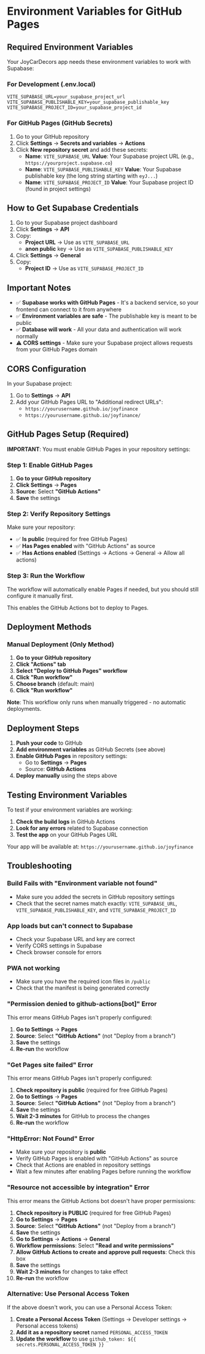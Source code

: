 # Environment Variables for GitHub Pages

## Required Environment Variables

Your JoyCarDecors app needs these environment variables to work with Supabase:

### For Development (.env.local)
```
VITE_SUPABASE_URL=your_supabase_project_url
VITE_SUPABASE_PUBLISHABLE_KEY=your_supabase_publishable_key
VITE_SUPABASE_PROJECT_ID=your_supabase_project_id
```

### For GitHub Pages (GitHub Secrets)
1. Go to your GitHub repository
2. Click **Settings** → **Secrets and variables** → **Actions**
3. Click **New repository secret** and add these secrets:
   - **Name**: `VITE_SUPABASE_URL`
     **Value**: Your Supabase project URL (e.g., `https://yourproject.supabase.co`)
   - **Name**: `VITE_SUPABASE_PUBLISHABLE_KEY`
     **Value**: Your Supabase publishable key (the long string starting with `eyJ...`)
   - **Name**: `VITE_SUPABASE_PROJECT_ID`
     **Value**: Your Supabase project ID (found in project settings)

## How to Get Supabase Credentials

1. Go to your Supabase project dashboard
2. Click **Settings** → **API**
3. Copy:
   - **Project URL** → Use as `VITE_SUPABASE_URL`
   - **anon public** key → Use as `VITE_SUPABASE_PUBLISHABLE_KEY`
4. Click **Settings** → **General**
5. Copy:
   - **Project ID** → Use as `VITE_SUPABASE_PROJECT_ID`

## Important Notes

- ✅ **Supabase works with GitHub Pages** - It's a backend service, so your frontend can connect to it from anywhere
- ✅ **Environment variables are safe** - The publishable key is meant to be public
- ✅ **Database will work** - All your data and authentication will work normally
- ⚠️ **CORS settings** - Make sure your Supabase project allows requests from your GitHub Pages domain

## CORS Configuration

In your Supabase project:
1. Go to **Settings** → **API**
2. Add your GitHub Pages URL to "Additional redirect URLs":
   - `https://yourusername.github.io/joyfinance`
   - `https://yourusername.github.io/joyfinance/`

## GitHub Pages Setup (Required)

**IMPORTANT**: You must enable GitHub Pages in your repository settings:

### Step 1: Enable GitHub Pages
1. **Go to your GitHub repository**
2. **Click Settings** → **Pages**
3. **Source**: Select **"GitHub Actions"**
4. **Save** the settings

### Step 2: Verify Repository Settings
Make sure your repository:
- ✅ **Is public** (required for free GitHub Pages)
- ✅ **Has Pages enabled** with "GitHub Actions" as source
- ✅ **Has Actions enabled** (Settings → Actions → General → Allow all actions)

### Step 3: Run the Workflow
The workflow will automatically enable Pages if needed, but you should still configure it manually first.

This enables the GitHub Actions bot to deploy to Pages.

## Deployment Methods

### Manual Deployment (Only Method)
1. **Go to your GitHub repository**
2. **Click "Actions" tab**
3. **Select "Deploy to GitHub Pages" workflow**
4. **Click "Run workflow"**
5. **Choose branch** (default: main)
6. **Click "Run workflow"**

**Note**: This workflow only runs when manually triggered - no automatic deployments.

## Deployment Steps

1. **Push your code** to GitHub
2. **Add environment variables** as GitHub Secrets (see above)
3. **Enable GitHub Pages** in repository settings:
   - Go to **Settings** → **Pages**
   - Source: **GitHub Actions**
4. **Deploy manually** using the steps above

## Testing Environment Variables

To test if your environment variables are working:

1. **Check the build logs** in GitHub Actions
2. **Look for any errors** related to Supabase connection
3. **Test the app** on your GitHub Pages URL

Your app will be available at: `https://yourusername.github.io/joyfinance`

## Troubleshooting

### Build Fails with "Environment variable not found"
- Make sure you added the secrets in GitHub repository settings
- Check that the secret names match exactly: `VITE_SUPABASE_URL`, `VITE_SUPABASE_PUBLISHABLE_KEY`, and `VITE_SUPABASE_PROJECT_ID`

### App loads but can't connect to Supabase
- Check your Supabase URL and key are correct
- Verify CORS settings in Supabase
- Check browser console for errors

### PWA not working
- Make sure you have the required icon files in `/public`
- Check that the manifest is being generated correctly

### "Permission denied to github-actions[bot]" Error
This error means GitHub Pages isn't properly configured:

1. **Go to Settings** → **Pages**
2. **Source**: Select **"GitHub Actions"** (not "Deploy from a branch")
3. **Save** the settings
4. **Re-run** the workflow

### "Get Pages site failed" Error
This error means GitHub Pages isn't properly configured:

1. **Check repository is public** (required for free GitHub Pages)
2. **Go to Settings** → **Pages**
3. **Source**: Select **"GitHub Actions"** (not "Deploy from a branch")
4. **Save** the settings
5. **Wait 2-3 minutes** for GitHub to process the changes
6. **Re-run** the workflow

### "HttpError: Not Found" Error
- Make sure your repository is **public**
- Verify GitHub Pages is enabled with "GitHub Actions" as source
- Check that Actions are enabled in repository settings
- Wait a few minutes after enabling Pages before running the workflow

### "Resource not accessible by integration" Error
This error means the GitHub Actions bot doesn't have proper permissions:

1. **Check repository is PUBLIC** (required for free GitHub Pages)
2. **Go to Settings** → **Pages**
3. **Source**: Select **"GitHub Actions"** (not "Deploy from a branch")
4. **Save** the settings
5. **Go to Settings** → **Actions** → **General**
6. **Workflow permissions**: Select **"Read and write permissions"**
7. **Allow GitHub Actions to create and approve pull requests**: Check this box
8. **Save** the settings
9. **Wait 2-3 minutes** for changes to take effect
10. **Re-run** the workflow

### Alternative: Use Personal Access Token
If the above doesn't work, you can use a Personal Access Token:

1. **Create a Personal Access Token** (Settings → Developer settings → Personal access tokens)
2. **Add it as a repository secret** named `PERSONAL_ACCESS_TOKEN`
3. **Update the workflow** to use `github_token: ${{ secrets.PERSONAL_ACCESS_TOKEN }}`
